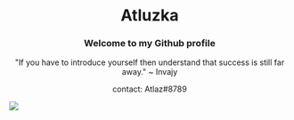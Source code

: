 <h1 align="center">Atluzka</h1>
<h3 align="center">Welcome to my Github profile</h3>
<p align="center">"If you have to introduce yourself then understand that success is still far away." ~ Invajy</p>
<p align="center">contact: Atlaz#8789</p>

<div width=100% class="profileviewsAtluzka" text-align="center">
  <a href="https://visitcount.itsvg.in">
    <img src="https://visitcount.itsvg.in/api?id=Atluzka&icon=3&color=12&pretty=true" />
  </a>
</div>
